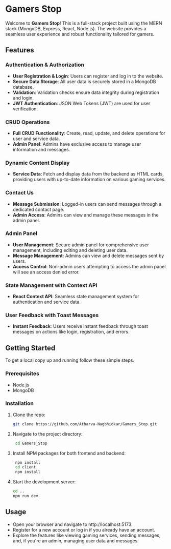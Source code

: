 # Gamers Stop

Welcome to **Gamers Stop**! This is a full-stack project built using the MERN stack (MongoDB, Express, React, Node.js). The website provides a seamless user experience and robust functionality tailored for gamers.

## Features

### Authentication & Authorization
- **User Registration & Login**: Users can register and log in to the website.
- **Secure Data Storage**: All user data is securely stored in a MongoDB database.
- **Validation**: Validation checks ensure data integrity during registration and login.
- **JWT Authentication**: JSON Web Tokens (JWT) are used for user verification.

### CRUD Operations
- **Full CRUD Functionality**: Create, read, update, and delete operations for user and service data.
- **Admin Panel**: Admins have exclusive access to manage user information and messages.

### Dynamic Content Display
- **Service Data**: Fetch and display data from the backend as HTML cards, providing users with up-to-date information on various gaming services.

### Contact Us
- **Message Submission**: Logged-in users can send messages through a dedicated contact page.
- **Admin Access**: Admins can view and manage these messages in the admin panel.

### Admin Panel
- **User Management**: Secure admin panel for comprehensive user management, including editing and deleting user data.
- **Message Management**: Admins can view and delete messages sent by users.
- **Access Control**: Non-admin users attempting to access the admin panel will see an access denied error.

### State Management with Context API
- **React Context API**: Seamless state management system for authentication and service data.

### User Feedback with Toast Messages
- **Instant Feedback**: Users receive instant feedback through toast messages on actions like login, registration, and errors.

## Getting Started

To get a local copy up and running follow these simple steps.

### Prerequisites

- Node.js
- MongoDB

### Installation

1. Clone the repo:
   ```sh
   git clone https://github.com/Atharva-Nagbhidkar/Gamers_Stop.git
2. Navigate to the project directory:
   ```sh
    cd Gamers_Stop
3. Install NPM packages for both frontend and backend:
   ```sh
    npm install
    cd client
    npm install
4. Start the development server:
    ```sh
    cd ..
    npm run dev

## Usage

- Open your browser and navigate to http://localhost:5173.
- Register for a new account or log in if you already have an account.
- Explore the features like viewing gaming services, sending messages, and, if you're an admin, managing user data and messages.
